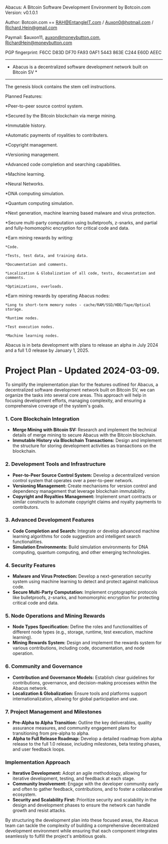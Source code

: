 Abacus:  A Bitcoin Software Development Environment by Botcoin.com
Version:  v0.1.0.1

Author:  Botcoin.com == RAH@EntangleIT.com / Auxon0@hotmail.com / Richard.Hein@gmail.com

Paymail:  $auxon11, auxon@moneybutton.com, RichardHein@moneybutton.com

PGP fingerprint:  F6CC D83D DF70 FA93 0AF1 5443 863E C244 E60D AEEC

*******************************************************************************
*  Abacus is a decentralized software development network built on Bitcoin SV *
*******************************************************************************

The genesis block contains the stem cell instructions. 
 
Planned Features:  

*Peer-to-peer source control system.

*Secured by the Bitcoin blockchain via merge mining.

*Immutable history.

*Automatic payments of royalities to contributers.

*Copyright management.

*Versioning management.

*Advanced code completion and searching capabilities.

*Machine learning.

*Neural Networks.

*DNA computing simulation.

*Quantum computing simulation.

*Next generation, machine learning based malware and virus protection.

*Secure multi-party computation using bulletproofs, z-snarks, and partial and fully-homomophic encryption for critical code and data.

 
 
*Earn mining rewards by writing:

    *Code.
    
    *Tests, test data, and training data.
    
    *Documentation and comments.
    
    *Localization & Globalization of all code, tests, documentation and comments.
    
    *Optimizations, overloads.
    
    
*Earn mining rewards by operating Abacus nodes:

    *Long to short-term memory nodes - cache/RAM/SSD/HDD/Tape/Optical storage.
    
    *Runtime nodes.
    
    *Test execution nodes.
    
    *Machine learning nodes.
    
    
Abacus is in beta development with plans to release an alpha in July 2024 and a full 1.0 release by January 1, 2025.


# Project Plan - Updated 2024-03-09.  

To simplify the implementation plan for the features outlined for Abacus, a decentralized software development network built on Bitcoin SV, we can organize the tasks into several core areas. This approach will help in focusing development efforts, managing complexity, and ensuring a comprehensive coverage of the system's goals.

### 1. Core Blockchain Integration
- **Merge Mining with Bitcoin SV:** Research and implement the technical details of merge mining to secure Abacus with the Bitcoin blockchain.
- **Immutable History via Blockchain Transactions:** Design and implement the structure for storing development activities as transactions on the blockchain.

### 2. Development Tools and Infrastructure
- **Peer-to-Peer Source Control System:** Develop a decentralized version control system that operates over a peer-to-peer network.
- **Versioning Management:** Create mechanisms for version control and dependency management that leverage blockchain immutability.
- **Copyright and Royalties Management:** Implement smart contracts or similar constructs to automate copyright claims and royalty payments to contributors.

### 3. Advanced Development Features
- **Code Completion and Search:** Integrate or develop advanced machine learning algorithms for code suggestion and intelligent search functionalities.
- **Simulation Environments:** Build simulation environments for DNA computing, quantum computing, and other emerging technologies.

### 4. Security Features
- **Malware and Virus Protection:** Develop a next-generation security system using machine learning to detect and protect against malicious code.
- **Secure Multi-Party Computation:** Implement cryptographic protocols like bulletproofs, z-snarks, and homomorphic encryption for protecting critical code and data.

### 5. Node Operations and Mining Rewards
- **Node Types Specification:** Define the roles and functionalities of different node types (e.g., storage, runtime, test execution, machine learning).
- **Mining Rewards System:** Design and implement the rewards system for various contributions, including code, documentation, and node operation.

### 6. Community and Governance
- **Contribution and Governance Models:** Establish clear guidelines for contributions, governance, and decision-making processes within the Abacus network.
- **Localization & Globalization:** Ensure tools and platforms support internationalization, allowing for global participation and use.

### 7. Project Management and Milestones
- **Pre-Alpha to Alpha Transition:** Outline the key deliverables, quality assurance measures, and community engagement plans for transitioning from pre-alpha to alpha.
- **Alpha to Full Release Roadmap:** Develop a detailed roadmap from alpha release to the full 1.0 release, including milestones, beta testing phases, and user feedback loops.

### Implementation Approach
- **Iterative Development:** Adopt an agile methodology, allowing for iterative development, testing, and feedback at each stage.
- **Community Involvement:** Engage with the developer community early and often to gather feedback, contributions, and to foster a collaborative ecosystem.
- **Security and Scalability First:** Prioritize security and scalability in the design and development phases to ensure the network can handle growth and resist attacks.

By structuring the development plan into these focused areas, the Abacus team can tackle the complexity of building a comprehensive decentralized development environment while ensuring that each component integrates seamlessly to fulfill the project's ambitious goals.


